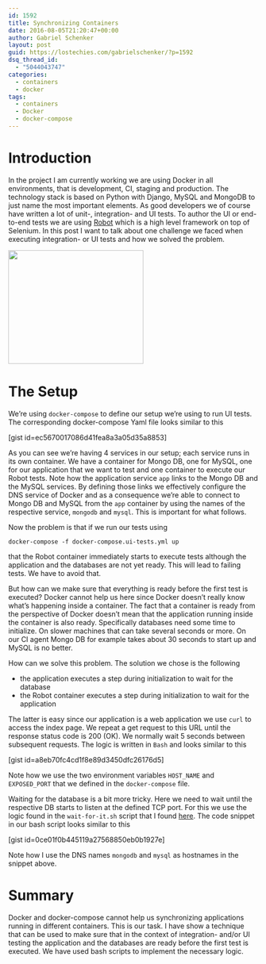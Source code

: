 ```yaml
---
id: 1592
title: Synchronizing Containers
date: 2016-08-05T21:20:47+00:00
author: Gabriel Schenker
layout: post
guid: https://lostechies.com/gabrielschenker/?p=1592
dsq_thread_id:
  - "5044043747"
categories:
  - containers
  - docker
tags:
  - containers
  - Docker
  - docker-compose
---
```

# Introduction

In the project I am currently working we are using Docker in all environments, that is development, CI, staging and production. The technology stack is based on Python with Django, MySQL and MongoDB to just name the most important elements. As good developers we of course have written a lot of unit-, integration- and UI tests. To author the UI or end-to-end tests we are using [Robot](http://robotframework.org/) which is a high level framework on top of Selenium. In this post I want to talk about one challenge we faced when executing integration- or UI tests and how we solved the problem.

[<img src="https://lostechies.com/gabrielschenker/files/2016/08/docker-whales-transparent.png" alt="" title="docker-whales-transparent" width="272" height="229" class="alignnone size-full wp-image-1600" />](https://lostechies.com/gabrielschenker/files/2016/08/docker-whales-transparent.png)

# The Setup

We&#8217;re using `docker-compose` to define our setup we&#8217;re using to run UI tests. The corresponding docker-compose Yaml file looks similar to this

[gist id=ec5670017086d41fea8a3a05d35a8853]

As you can see we&#8217;re having 4 services in our setup; each service runs in its own container. We have a container for Mongo DB, one for MySQL, one for our application that we want to test and one container to execute our Robot tests. Note how the application service `app` links to the Mongo DB and the MySQL services. By defining those links we effectively configure the DNS service of Docker and as a consequence we&#8217;re able to connect to Mongo DB and MySQL from the `app` container by using the names of the respective service, `mongodb` and `mysql`. This is important for what follows.

Now the problem is that if we run our tests using

`docker-compose -f docker-compose.ui-tests.yml up`

that the Robot container immediately starts to execute tests although the application and the databases are not yet ready. This will lead to failing tests. We have to avoid that.

But how can we make sure that everything is ready before the first test is executed? Docker cannot help us here since Docker doesn&#8217;t really know what&#8217;s happening inside a container. The fact that a container is ready from the perspective of Docker doesn&#8217;t mean that the application running inside the container is also ready. Specifically databases need some time to initialize. On slower machines that can take several seconds or more. On our CI agent Mongo DB for example takes about 30 seconds to start up and MySQL is no better.

How can we solve this problem. The solution we chose is the following

  * the application executes a step during initialization to wait for the database
  * the Robot container executes a step during initialization to wait for the application

The latter is easy since our application is a web application we use `curl` to access the index page. We repeat a get request to this URL until the response status code is 200 (OK). We normally wait 5 seconds between subsequent requests. The logic is written in `Bash` and looks similar to this

[gist id=a8eb70fc4cd1f8e89d3450dfc26176d5]

Note how we use the two environment variables `HOST_NAME` and `EXPOSED_PORT` that we defined in the `docker-compose` file.

Waiting for the database is a bit more tricky. Here we need to wait until the respective DB starts to listen at the defined TCP port. For this we use the logic found in the `wait-for-it.sh` script that I found [here](https://github.com/vishnubob/wait-for-it). The code snippet in our bash script looks similar to this

[gist id=0ce01f0b445119a27568850eb0b1927e]

Note how I use the DNS names `mongodb` and `mysql` as hostnames in the snippet above.

# Summary

Docker and docker-compose cannot help us synchronizing applications running in different containers. This is our task. I have show a technique that can be used to make sure that in the context of integration- and/or UI testing the application and the databases are ready before the first test is executed. We have used bash scripts to implement the necessary logic.